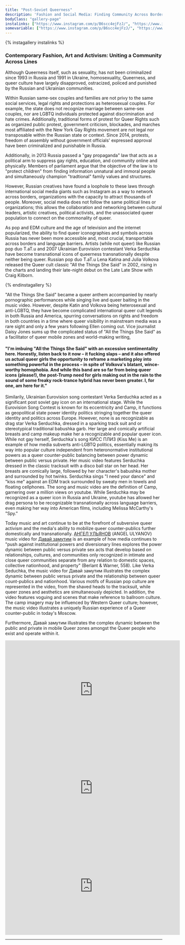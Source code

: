 ```yaml
---
title: "Post-Soviet Queerness"
description: 'Fashion and Social Media: Finding Community Across Borders'
bodyClass: "gallery-page"
instalinks: ["https://www.instagram.com/p/B6scc4ejFzJ/", "https://www.instagram.com/p/CLUBQZknOVc/","https://www.instagram.com/p/CXOqKRFrQMF/", "https://www.instagram.com/p/B6vr2ZQjYJq/","https://www.instagram.com/p/BYvEqoUAqBc/?hl=en","https://www.instagram.com/p/B8tjuYzBUZL/"]
somevariable: ["https://www.instagram.com/p/B6scc4ejFzJ/", "https://www.instagram.com/p/CLUBQZknOVc/","https://www.instagram.com/p/CXOqKRFrQMF/", "https://www.instagram.com/p/B6vr2ZQjYJq/","https://www.instagram.com/p/BYvEqoUAqBc/?hl=en","https://www.instagram.com/p/B8tjuYzBUZL/"]
---
```

{% instagallery instalinks %}
### Contemporary Fashion, Art and Activism: Uniting a Community Across Lines 
Although Queerness itself, such as sexuality, has not been criminalized since 1993 in Russia and 1991 in Ukraine, homosexuality, Queerness, and queer culture have largely disapproved, ostracized, policed and punished by the Russian and Ukrainian communities. 

Within Russian same-sex couples and families are not privy to the same social services, legal rights and protections as heterosexual couples. For example, the state does not recognize marriage between same-sex couples, nor are LGBTQ individuals protected against discrimination and hate crimes. Additionally, traditional forms of protest for Queer Rights such as organized public protest, government criticism, blockades, and marches most affiliated with the New York Gay Rights movement are not legal nor transposable within the Russian state or context. Since 2014, protests, freedom of assembly without government officials' expressed approval have been criminalized and punishable in Russia. 

Additionally, in 2013 Russia passed a "gay propaganda" law that acts as a political arm to suppress gay rights, education, and community online and physically. Members of parliament argue that the objective of the law is to "protect children" from finding information unnatural and immoral people and simultaneously champion "tradtional" family values and structures. 


However, Russian creatives have found a loophole to these laws through international social media giants such as Instagram as a way to network across borders, organizations with the capacity to attract thousands of people. Moreover, social media does not follow the same political lines or organizations; this allows the collaboration and networking between cultural leaders, artistic creatives, political activists, and the unassociated queer population to connect on the commonality of queer. 

As pop and EDM culture and the age of television and the internet popularized, the ability to find queer iconographies and symbols across Russia has never been more accessible and, most crucial, transportable across borders and language barriers. Artists (while not queer) like Russian pop duo T.aT.u and 2007 Ukrainian Eurovision contestant Verka Serduchka have become transnational icons of queerness transnationally despite neither being queer. Russian pop duo T.aT.u Lena Katina and Julia Volkova released the Queer cult classic "All the Things She Said" in 2002, rising in the charts and landing their late-night debut on the Late Late Show with Craig Kilborn. 

{% endinstagallery %}

"All the Things She Said" became a queer anthem accompanied by nearly pornographic performances while singing live and queer baiting in the music video. However, despite Katin and Volkova being heterosexual and anti-LGBTQ, they have become complicated international queer cult legends in both Russia and America, spurring conversations on rights and freedom in both countries in a time where queer visibility in mainstream media was a rare sight and only a few years following Ellen coming out. Vice journalist Daisy Jones sums up the complicated status of "All the Things She Said" as a facilitator of queer mobile zones and world-making writing, 

#### "I'm imbuing "All the Things She Said" with an excessive sentimentality here. Honestly, listen back to it now – it fucking slaps – and it also offered us actual queer girls the opportunity to reframe a marketing ploy into something powerful in the process – in spite of Volkova's blatant, wince-worthy homophobia. And while this band are so far from being queer icons (please!), the post-Trump need for girls making out in the rain to the sound of some freaky rock-trance hybrid has never been greater. I, for one, am here for it." 

Similarily, Ukrainian Eurovision song contestant Verka Serduchka acted as a significant post soviet gay icon on an international stage. While the Eurovision Song Contest is known for its eccentricity and Camp, it functions as geopolitical state power identity politics stringing together the queer identity and politics across Europe. However, none is as recognizable as drag star Verka Serduchka, dressed in a sparking track suit and or stereotypical traditional babushka garb. Her large and comically artificial breasts and camp makeup make her a recognizable and popular queer icon. While not gay herself, Serduchka's song КИСС ПЛИЗ (Kiss Me) is an example of how media subverts anti-LGBTQ politics, essentially making its way into popular culture independent from heteronormative institutional powers as a queer counter-public balancing between power dynamic between public versus private. Her music video features Serduchka dressed in the classic tracksuit with a disco ball star on her head. Her breasts are comically large, followed by her character's babushka mother and surrounded by hot twinks. Serduchka sings "I need your dance" and "kiss me" against an EDM track surrounded by sweaty men in towels and floating cellphones. The song and music video are the definition of Camp, garnering over a million views on youtube. While Serduchka may be recognized as a queer icon in Russia and Ukraine, youtube has allowed her drag persona to be recognizable transnationally across language barriers, even making her way into American films, including Melissa McCarthy's "Spy." 

Today music and art continue to be at the forefront of subversive queer activism and the media's ability to mobilize queer counter-publics further domestically and transnationally. [АНГЕЛ УЛЬЯНОВ](https://www.instagram.com/angel_ulyanov/) (ANGEL ULYANOV)  music video for [Давай замутим](https://www.youtube.com/watch?v=NetBsW8hIok&ab_channel=%D0%90%D0%9D%D0%93%D0%95%D0%9B%D0%A3%D0%9B%D0%AC%D0%AF%D0%9D%D0%9E%D0%92) is an example of how media continues to "push against institutional powers and diversionary lines explores the power dynamic between public versus private sex acts that develop based on relationships, cultures, and communities only recognized in intimate and close queer communities separate from any relation to domestic spaces, collective nationhood, and property" (Berlant & Warner, 558). Like Verka Seduchka, the music video for Давай замутим illustrates the complex dynamic between public versus private and the relationship between queer count-publics and nationhood. Various motifs of Russian pop culture are represented in the video, from the shaved heads to the tracksuit, while queer zones and aesthetics are simultaneously depicted. In addition, the video features voguing and scenes that make reference to ballroom culture. The camp imagery may be influenced by Western Queer culture; however, the music video illustrates a uniquely Russian experience of a Queer counter-public in today's Moscow. 

Furthermore, Давай замутим illustrates the complex dynamic between the public and private in mobile Queer zones amongst the Queer people who exist and operate within it.
<iframe width="560" height="315" src="https://www.youtube.com/embed/NetBsW8hIok" title="YouTube video player" frameborder="0" allow="accelerometer; autoplay; clipboard-write; encrypted-media; gyroscope; picture-in-picture" allowfullscreen></iframe>

<iframe width="560" height="315" src="https://www.youtube.com/embed/-F-JfWqMG6g" title="YouTube video player" frameborder="0" allow="accelerometer; autoplay; clipboard-write; encrypted-media; gyroscope; picture-in-picture" allowfullscreen></iframe>

<iframe width="560" height="315" src="https://www.youtube.com/embed/UkNq5jZV1_Q" title="YouTube video player" frameborder="0" allow="accelerometer; autoplay; clipboard-write; encrypted-media; gyroscope; picture-in-picture" allowfullscreen></iframe>


---


